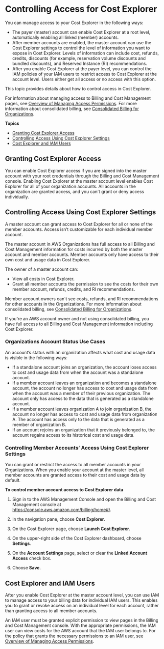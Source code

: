 # Controlling Access for Cost Explorer<a name="ce-access"></a>

You can manage access to your Cost Explorer in the following ways:
+ The payer \(master\) account can enable Cost Explorer at a root level, automatically enabling all linked \(member\) accounts\.
+ After member accounts are enabled, the master account can use the Cost Explorer settings to control the level of information you want to expose in Cost Explorer\. Levels of information can include cost, refunds, credits, discounts \(for example, reservation volume discounts and bundled discounts\), and Reserved Instance \(RI\) recommendations\.
+ After you enable Cost Explorer at the payer level, you can control the IAM policies of your IAM users to restrict access to Cost Explorer at the account level\. Users either get all access or no access with this option\.

This topic provides details about how to control access in Cost Explorer\.

For information about managing access to Billing and Cost Management pages, see [Overview of Managing Access Permissions](control-access-billing.md)\. For more information about consolidated billing, see [Consolidated Billing for Organizations](consolidated-billing.md)\.

**Topics**
+ [Granting Cost Explorer Access](#grant-ce-access)
+ [Controlling Access Using Cost Explorer Settings](#ce-controlling-access)
+ [Cost Explorer and IAM Users](#ce-iam-users)

## Granting Cost Explorer Access<a name="grant-ce-access"></a>

You can enable Cost Explorer access if you are signed into the master account with your root credentials through the Billing and Cost Management console\. Enabling Cost Explorer at the master account level enables Cost Explorer for all of your organization accounts\. All accounts in the organization are granted access, and you can't grant or deny access individually\.

## Controlling Access Using Cost Explorer Settings<a name="ce-controlling-access"></a>

A master account can grant access to Cost Explorer for all or none of the member accounts\. Access isn’t customizable for each individual member account\.

The master account in AWS Organizations has full access to all Billing and Cost Management information for costs incurred by both the master account and member accounts\. Member accounts only have access to their own cost and usage data in Cost Explorer\.

The owner of a master account can:
+ View all costs in Cost Explorer\.
+ Grant all member accounts the permission to see the costs for their own member account, refunds, credits, and RI recommendations\.

Member account owners can't see costs, refunds, and RI recommendations for other accounts in the Organizations\. For more information about consolidated billing, see [Consolidated Billing for Organizations](consolidated-billing.md)\.

If you're an AWS account owner and not using consolidated billing, you have full access to all Billing and Cost Management information including Cost Explorer\.

### Organizations Account Status Use Cases<a name="ce-ao-usecases"></a>

An account’s status with an organization affects what cost and usage data is visible in the following ways:
+ If a standalone account joins an organization, the account loses access to cost and usage data from when the account was a standalone account\.
+ If a member account leaves an organization and becomes a standalone account, the account no longer has access to cost and usage data from when the account was a member of their previous organization\. The account only has access to the data that is generated as a standalone account\.
+ If a member account leaves organization A to join organization B, the account no longer has access to cost and usage data from organization A\. The account has access only to the data that is generated as a member of organization B\.
+ If an account rejoins an organization that it previously belonged to, the account regains access to its historical cost and usage data\.

### Controlling Member Accounts’ Access Using Cost Explorer Settings<a name="ce-controlling-member-settings"></a>

You can grant or restrict the access to all member accounts in your Organizations\. When you enable your account at the master level, all member accounts are granted access to their cost and usage data by default\.<a name="control-members-access"></a>

**To control member account access to Cost Explorer data**

1. Sign in to the AWS Management Console and open the Billing and Cost Management console at [https://console\.aws\.amazon\.com/billing/home\#/](https://console.aws.amazon.com/billing/home)\.

1. In the navigation pane, choose **Cost Explorer**\.

1. On the Cost Explorer page, choose **Launch Cost Explorer**\.

1. On the upper\-right side of the Cost Explorer dashboard, choose **Settings**\.

1. On the **Account Settings** page, select or clear the **Linked Account Access** check box\.

1. Choose **Save**\.

## Cost Explorer and IAM Users<a name="ce-iam-users"></a>

After you enable Cost Explorer at the master account level, you can use IAM to manage access to your billing data for individual IAM users\. This enables you to grant or revoke access on an individual level for each account, rather than granting access to all member accounts\.

An IAM user must be granted explicit permission to view pages in the Billing and Cost Management console\. With the appropriate permissions, the IAM user can view costs for the AWS account that the IAM user belongs to\. For the policy that grants the necessary permissions to an IAM user, see [Overview of Managing Access Permissions](control-access-billing.md)\. 